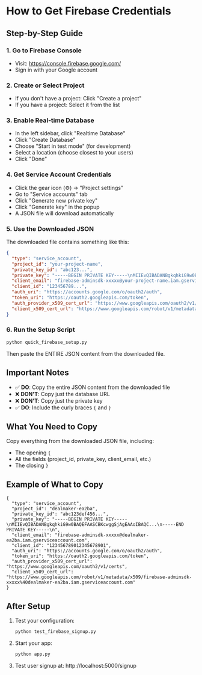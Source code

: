 # How to Get Firebase Credentials

## Step-by-Step Guide

### 1. Go to Firebase Console
- Visit: https://console.firebase.google.com/
- Sign in with your Google account

### 2. Create or Select Project
- If you don't have a project: Click "Create a project"
- If you have a project: Select it from the list

### 3. Enable Real-time Database
- In the left sidebar, click "Realtime Database"
- Click "Create Database"
- Choose "Start in test mode" (for development)
- Select a location (choose closest to your users)
- Click "Done"

### 4. Get Service Account Credentials
- Click the gear icon (⚙️) → "Project settings"
- Go to "Service accounts" tab
- Click "Generate new private key"
- Click "Generate key" in the popup
- A JSON file will download automatically

### 5. Use the Downloaded JSON
The downloaded file contains something like this:

```json
{
  "type": "service_account",
  "project_id": "your-project-name",
  "private_key_id": "abc123...",
  "private_key": "-----BEGIN PRIVATE KEY-----\nMIIEvQIBADANBgkqhkiG9w0BAQEFAASCBKcwggSjAgEAAoIBAQC...\n-----END PRIVATE KEY-----\n",
  "client_email": "firebase-adminsdk-xxxxx@your-project-name.iam.gserviceaccount.com",
  "client_id": "123456789...",
  "auth_uri": "https://accounts.google.com/o/oauth2/auth",
  "token_uri": "https://oauth2.googleapis.com/token",
  "auth_provider_x509_cert_url": "https://www.googleapis.com/oauth2/v1/certs",
  "client_x509_cert_url": "https://www.googleapis.com/robot/v1/metadata/x509/firebase-adminsdk-xxxxx%40your-project-name.iam.gserviceaccount.com"
}
```

### 6. Run the Setup Script
```bash
python quick_firebase_setup.py
```

Then paste the ENTIRE JSON content from the downloaded file.

## Important Notes

- ✅ **DO**: Copy the entire JSON content from the downloaded file
- ❌ **DON'T**: Copy just the database URL
- ❌ **DON'T**: Copy just the private key
- ✅ **DO**: Include the curly braces `{` and `}`

## What You Need to Copy

Copy everything from the downloaded JSON file, including:
- The opening `{`
- All the fields (project_id, private_key, client_email, etc.)
- The closing `}`

## Example of What to Copy

```
{
  "type": "service_account",
  "project_id": "dealmaker-ea2ba",
  "private_key_id": "abc123def456...",
  "private_key": "-----BEGIN PRIVATE KEY-----\nMIIEvQIBADANBgkqhkiG9w0BAQEFAASCBKcwggSjAgEAAoIBAQC...\n-----END PRIVATE KEY-----\n",
  "client_email": "firebase-adminsdk-xxxxx@dealmaker-ea2ba.iam.gserviceaccount.com",
  "client_id": "123456789012345678901",
  "auth_uri": "https://accounts.google.com/o/oauth2/auth",
  "token_uri": "https://oauth2.googleapis.com/token",
  "auth_provider_x509_cert_url": "https://www.googleapis.com/oauth2/v1/certs",
  "client_x509_cert_url": "https://www.googleapis.com/robot/v1/metadata/x509/firebase-adminsdk-xxxxx%40dealmaker-ea2ba.iam.gserviceaccount.com"
}
```

## After Setup

1. Test your configuration:
   ```bash
   python test_firebase_signup.py
   ```

2. Start your app:
   ```bash
   python app.py
   ```

3. Test user signup at: http://localhost:5000/signup
